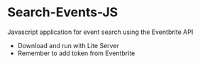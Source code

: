 # Search-Events-JS

Javascript application for event search using the Eventbrite API

- Download and run with Lite Server
- Remember to add token from Eventbrite
